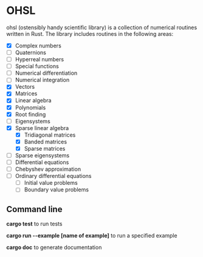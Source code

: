 # OHSL
ohsl (ostensibly handy scientific library) is a collection of numerical routines written in Rust. The library includes routines in the following areas:

- [x] Complex numbers
- [ ] Quaternions 
- [ ] Hyperreal numbers
- [ ] Special functions
- [ ] Numerical differentiation
- [ ] Numerical integration
- [x] Vectors
- [x] Matrices
- [x] Linear algebra 
- [x] Polynomials
- [x] Root finding 
- [ ] Eigensystems
- [x] Sparse linear algebra 
  - [x] Tridiagonal matrices
  - [x] Banded matrices
  - [x] Sparse matrices
- [ ] Sparse eigensystems
- [ ] Differential equations 
- [ ] Chebyshev approximation
- [ ] Ordinary differential equations
  - [ ] Initial value problems
  - [ ] Boundary value problems 

## Command line 

**cargo test** to run tests

**cargo run --example [name of example]** to run a specified example

**cargo doc** to generate documentation
